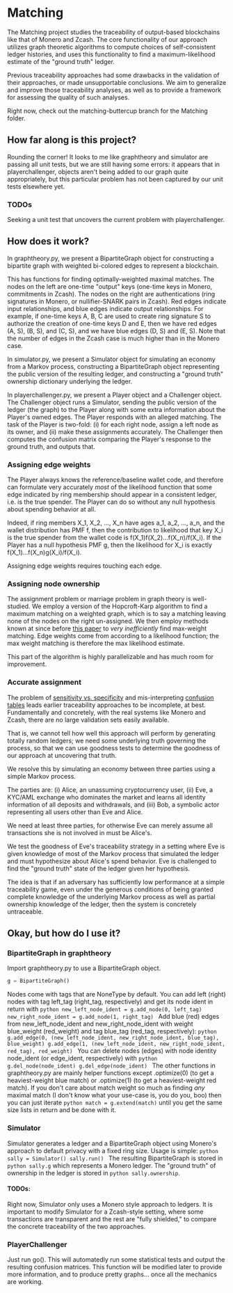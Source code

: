  # Matching
 
The Matching project studies the traceability of output-based blockchains like that of Monero and Zcash. The core functionality of our approach utilizes graph theoretic algorithms to compute choices of self-consistent ledger histories, and uses this functionality to find a maximum-likelihood estimate of the "ground truth" ledger. 

Previous traceability approaches had some drawbacks in the validation of their approaches, or made unsupportable conclusions. We aim to generalize and improve those traceability analyses, as well as to provide a framework for assessing the quality of such analyses.

Right now, check out the matching-buttercup branch for the Matching folder.

 ## How far along is this project?
 
 Rounding the corner! It looks to me like graphtheory and simulator are passing all unit tests, but we are still having some errors: it appears that in playerchallenger, objects aren't being added to our graph quite appropriately, but this particular problem has not been captured by our unit tests elsewhere yet. 
 
 ### TODOs
 
 Seeking a unit test that uncovers the current problem with playerchallenger.

 ## How does it work?
 
In graphtheory.py, we present a BipartiteGraph object for constructing a bipartite graph with weighted bi-colored edges to represent a blockchain. 

This has functions for finding optimally-weighted maximal matches. The nodes on the left are one-time "output" keys (one-time keys in Monero, commitments in Zcash). The nodes on the right are authentications (ring signatures in Monero, or nullifier-SNARK pairs in Zcash). Red edges indicate input relationships, and blue edges indicate output relationships. For example, if one-time keys A, B, C are used to create ring signature S to authorize the creation of one-time keys D and E, then we have red edges (A, S), (B, S), and (C, S), and we have blue edges (D, S) and (E, S). Note that the number of edges in the Zcash case is much higher than in the Monero case.

In simulator.py, we present a Simulator object for simulating an economy from a Markov process, constructing a BipartiteGraph object representing the public version of the resulting ledger, and constructing a "ground truth" ownership dictionary underlying the ledger.

In playerchallenger.py, we present a Player object and a Challenger object. The Challenger object runs a Simulator, sending the public version of the ledger (the graph) to the Player along with some extra information about the Player's owned edges. The Player responds with an alleged matching. The task of the Player is two-fold: (i) for each right node, assign a left node as its owner, and (ii) make these assignments accurately. The Challenger then computes the confusion matrix comparing the Player's response to the ground truth, and outputs that.
 
 ### Assigning edge weights
 
 The Player always knows the reference/baseline wallet code, and therefore can formulate very accurately _most_ of the likelihood function that some edge indicated by ring membership should appear in a consistent ledger, i.e. is the true spender. The Player can do so without any null hypothesis about spending behavior at all. 
 
 Indeed, if ring members X_1, X_2, ..., X_n have ages a_1, a_2, ..., a_n, and the wallet distribution has PMF f, then the contribution to likelihood that key X_i is the true spender from the wallet code is f(X_1)f(X_2)...f(X_n)/f(X_i). If the Player has a null hypothesis PMF g, then the likelihood for X_i is exactly f(X_1)...f(X_n)g(X_i)/f(X_i).
 
 Assigning edge weights requires touching each edge.
 
 ### Assigning node ownership
 
The assignment problem or marriage problem in graph theory is well-studied. We employ a version of the Hopcroft-Karp algorithm to find a maximum matching on a weighted graph, which is to say a matching leaving none of the nodes on the right un-assigned. We then employ methods known at since before [this paper](https://dl.acm.org/citation.cfm?id=6502) to _very inefficiently_ find max-weight matching. Edge weights come from according to a likelihood function; the max weight matching is therefore the max likelihood estimate.

This part of the algorithm is highly parallelizable and has much room for improvement.

 
 ### Accurate assignment
 
The problem of [sensitivity vs. specificity](https://en.wikipedia.org/wiki/Sensitivity_and_specificity) and mis-interpreting [confusion tables](https://en.wikipedia.org/wiki/Confusion_matrix) leads earlier traceability approaches to be incomplete, at best. Fundamentally and concretely, with the real systems like Monero and Zcash, there are no large validation sets easily available.

That is, we cannot tell how well this approach will perform by generating totally random ledgers; we need some underlying truth governing the process, so that we can use goodness tests to determine the goodness of our approach at uncovering that truth.
 
We resolve this by simulating an economy between three parties using a simple Markov process. 

The parties are:
 (i) Alice, an unassuming cryptocurrency user, 
 (ii) Eve, a KYC/AML exchange who dominates the market and learns all identity information of all deposits and withdrawals, and
 (iii) Bob, a symbolic actor representing all users other than Eve and Alice. 
 
We need at least three parties, for otherwise Eve can merely assume all transactions she is not involved in must be Alice's.
 
We test the goodness of Eve's traceability strategy in a setting where Eve is given knowledge of most of the Markov process that simulated the ledger and must hypothesize about Alice's spend behavior. Eve is challenged to find the "ground truth" state of the ledger given her hypothesis. 

The idea is that if an adversary has sufficiently low performance at a simple traceability game, even under the generous conditions of being granted complete knowledge of the underlying Markov process as well as partial ownership knowledge of the ledger, then the system is concretely untraceable.

 ## Okay, but how do I use it?
 
 ### BipartiteGraph in graphtheory
 
 Import graphtheory.py to use a BipartiteGraph object. 
 ```python
 g = BipartiteGraph()
 ```
     
 Nodes come with tags that are NoneType by default. You can add left (right) nodes with tag left_tag (right_tag, respectively) and get its node ident in return with 
     ```python
     new_left_node_ident = g.add_node(0, left_tag) 
     new_right_node_ident = g.add_node(1, right_tag)
     ```
 Add blue (red) edges from new_left_node_ident and new_right_node_ident with weight blue_weight (red_weight) and tag blue_tag (red_tag, respectively):
     ```python 
     g.add_edge(0, (new_left_node_ident, new_right_node_ident, blue_tag), blue_weight)
     g.add_edge(1, (new_left_node_ident, new_right_node_ident, red_tag), red_weight)
     ```
You can delete nodes (edges) with node identity node_ident (or edge_ident, respectively) with
     ```python
     g.del_node(node_ident)
     g.del_edge(node_ident)
     ```
 The other functions in graphtheory.py are mainly helper functions except .optimize(0) (to get a heaviest-weight blue match) or .optimize(1) (to get a heaviest-weight red match). If you don't care about match weight so much as finding *any* maximal match (I don't know what your use-case is, you do you, boo) then you can just iterate ```python match = g.extend(match)``` until you get the same size lists in return and be done with it.
 
 ### Simulator
 
 Simulator generates a ledger and a BipartiteGraph object using Monero's approach to default privacy with a fixed ring size. Usage is simple:
     ```python
     sally = Simulator()
     sally.run()
     ```
 The resulting BipartiteGraph is stored in ```python sally.g``` which represents a Monero ledger. The "ground truth" of ownership in the ledger is stored in ```python sally.ownership```.
 
 #### TODOs:
 Right now, Simulator only uses a Monero style approach to ledgers. It is important to modify Simulator for a Zcash-style setting, where some transactions are transparent and the rest are "fully shielded," to compare the concrete traceability of the two approaches.
 
 ### PlayerChallenger
 
 Just run go(). This will automatedly run some statistical tests and output the resulting confusion matrices. This function will be modified later to provide more information, and to produce pretty graphs... once all the mechanics are working.
